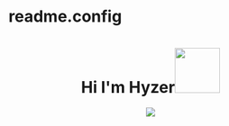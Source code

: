 # readme.config<h1 align="center">Hi I'm Hyzer<img src="https://user-images.githubusercontent.com/1303154/88677602-1635ba80-d120-11ea-84d8-d263ba5fc3c0.gif" width="80px" alt=""><br></h1>

<p align="center">

  <img src="https://c.tenor.com/owx4Hlt5V8kAAAAC/loli-cute.gif" />

</p>

<p align="center">

